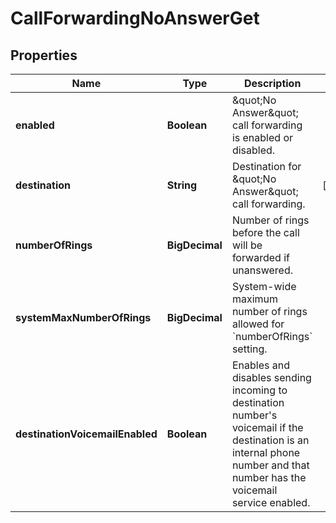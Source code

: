 <!--  Copyright 2025 Cisco Systems Inc.

Permission is hereby granted, free of charge, to any person obtaining a copy
of this software and associated documentation files (the "Software"), to deal
in the Software without restriction, including without limitation the rights
to use, copy, modify, merge, publish, distribute, sublicense, and/or sell
copies of the Software, and to permit persons to whom the Software is
furnished to do so, subject to the following conditions:

The above copyright notice and this permission notice shall be included in
all copies or substantial portions of the Software.

THE SOFTWARE IS PROVIDED "AS IS", WITHOUT WARRANTY OF ANY KIND, EXPRESS OR
IMPLIED, INCLUDING BUT NOT LIMITED TO THE WARRANTIES OF MERCHANTABILITY,
FITNESS FOR A PARTICULAR PURPOSE AND NONINFRINGEMENT. IN NO EVENT SHALL THE
AUTHORS OR COPYRIGHT HOLDERS BE LIABLE FOR ANY CLAIM, DAMAGES OR OTHER
LIABILITY, WHETHER IN AN ACTION OF CONTRACT, TORT OR OTHERWISE, ARISING FROM,
OUT OF OR IN CONNECTION WITH THE SOFTWARE OR THE USE OR OTHER DEALINGS IN
THE SOFTWARE.-->


# CallForwardingNoAnswerGet


## Properties

| Name | Type | Description | Notes |
|------------ | ------------- | ------------- | -------------|
|**enabled** | **Boolean** | \&quot;No Answer\&quot; call forwarding is enabled or disabled. |  |
|**destination** | **String** | Destination for \&quot;No Answer\&quot; call forwarding. |  [optional] |
|**numberOfRings** | **BigDecimal** | Number of rings before the call will be forwarded if unanswered. |  |
|**systemMaxNumberOfRings** | **BigDecimal** | System-wide maximum number of rings allowed for &#x60;numberOfRings&#x60; setting. |  |
|**destinationVoicemailEnabled** | **Boolean** | Enables and disables sending incoming to destination number&#39;s voicemail if the destination is an internal phone number and that number has the voicemail service enabled. |  |



